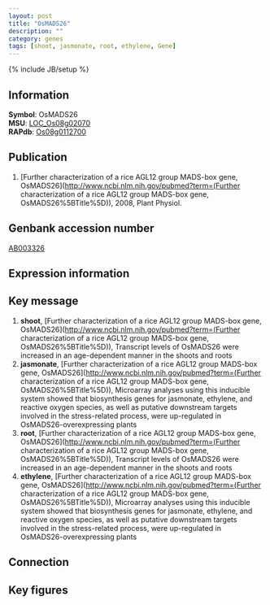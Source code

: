 ```yaml
---
layout: post
title: "OsMADS26"
description: ""
category: genes
tags: [shoot, jasmonate, root, ethylene, Gene]
---
```

{% include JB/setup %}

## Information
__Symbol__: OsMADS26  
__MSU__: [LOC_Os08g02070](http://rice.plantbiology.msu.edu/cgi-bin/ORF_infopage.cgi?orf=LOC_Os08g02070)  
__RAPdb__: [Os08g0112700](http://rapdb.dna.affrc.go.jp/viewer/gbrowse_details/irgsp1?name=Os08g0112700)  

## Publication
1. [Further characterization of a rice AGL12 group MADS-box gene, OsMADS26](http://www.ncbi.nlm.nih.gov/pubmed?term=(Further characterization of a rice AGL12 group MADS-box gene, OsMADS26%5BTitle%5D)), 2008, Plant Physiol.

## Genbank accession number
[AB003326](http://www.ncbi.nlm.nih.gov/nuccore/AB003326)

## Expression information

## Key message
1. __shoot__, [Further characterization of a rice AGL12 group MADS-box gene, OsMADS26](http://www.ncbi.nlm.nih.gov/pubmed?term=(Further characterization of a rice AGL12 group MADS-box gene, OsMADS26%5BTitle%5D)),  Transcript levels of OsMADS26 were increased in an age-dependent manner in the shoots and roots
2. __jasmonate__, [Further characterization of a rice AGL12 group MADS-box gene, OsMADS26](http://www.ncbi.nlm.nih.gov/pubmed?term=(Further characterization of a rice AGL12 group MADS-box gene, OsMADS26%5BTitle%5D)),  Microarray analyses using this inducible system showed that biosynthesis genes for jasmonate, ethylene, and reactive oxygen species, as well as putative downstream targets involved in the stress-related process, were up-regulated in OsMADS26-overexpressing plants
3. __root__, [Further characterization of a rice AGL12 group MADS-box gene, OsMADS26](http://www.ncbi.nlm.nih.gov/pubmed?term=(Further characterization of a rice AGL12 group MADS-box gene, OsMADS26%5BTitle%5D)),  Transcript levels of OsMADS26 were increased in an age-dependent manner in the shoots and roots
4. __ethylene__, [Further characterization of a rice AGL12 group MADS-box gene, OsMADS26](http://www.ncbi.nlm.nih.gov/pubmed?term=(Further characterization of a rice AGL12 group MADS-box gene, OsMADS26%5BTitle%5D)),  Microarray analyses using this inducible system showed that biosynthesis genes for jasmonate, ethylene, and reactive oxygen species, as well as putative downstream targets involved in the stress-related process, were up-regulated in OsMADS26-overexpressing plants

## Connection

## Key figures


